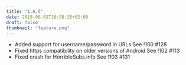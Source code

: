 ```yaml
---
title: "1.6.5"
date: 2018-06-01T16:58:35+02:00
draft: false
thumbnail: "feature.png"
---
```


*   Added support for username/password in URLs
    See !100 #128
*   Fixed https compatibility on older versions of Android
    See !102 #113
*   Fixed crash for HorribleSubs.info
    See !103 #131

